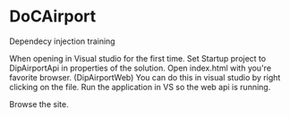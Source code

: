# DoCAirport
Dependecy injection training

When opening in Visual studio for the first time. Set Startup project to DipAirportApi in properties of the solution.
Open index.html with you're favorite browser. (DipAirportWeb) You can do this in visual studio by right clicking on the file.
Run the application in VS so the web api is running.

Browse the site.

